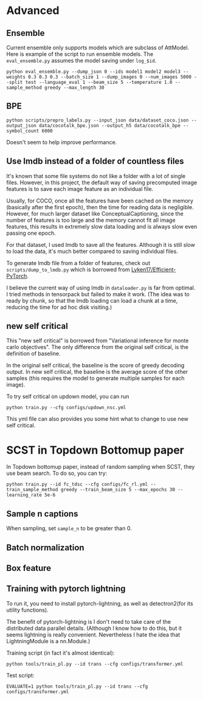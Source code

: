 # Advanced

## Ensemble

Current ensemble only supports models which are subclass of AttModel. Here is example of the script to run ensemble models. The `eval_ensemble.py` assumes the model saving under `log_$id`.

```
python eval_ensemble.py --dump_json 0 --ids model1 model2 model3 --weights 0.3 0.3 0.3 --batch_size 1 --dump_images 0 --num_images 5000 --split test --language_eval 1 --beam_size 5 --temperature 1.0 --sample_method greedy --max_length 30
```

## BPE

```
python scripts/prepro_labels.py --input_json data/dataset_coco.json --output_json data/cocotalk_bpe.json --output_h5 data/cocotalk_bpe --symbol_count 6000
```

Doesn't seem to help improve performance.

## Use lmdb instead of a folder of countless files

It's known that some file systems do not like a folder with a lot of single files. However, in this project, the default way of saving precomputed image features is to save each image feature as an individual file.

Usually, for COCO, once all the features have been cached on the memory (basically after the first epoch), then the time for reading data is negligible. However, for much larger dataset like ConceptualCaptioning, since the number of features is too large and the memory cannot fit all image features, this results in extremely slow data loading and is always slow even passing one epoch.

For that dataset, I used lmdb to save all the features. Although it is still slow to load the data, it's much better compared to saving individual files.

To generate lmdb file from a folder of features, check out `scripts/dump_to_lmdb.py` which is borrowed from [Lyken17/Efficient-PyTorch](https://github.com/Lyken17/Efficient-PyTorch/tools).

I believe the current way of using lmdb in `dataloader.py` is far from optimal. I tried methods in tensorpack but failed to make it work. (The idea was to ready by chunk, so that the lmdb loading can load a chunk at a time, reducing the time for ad hoc disk visiting.)

## new self critical

This "new self critical" is borrowed from "Variational inference for monte carlo objectives". The only difference from the original self critical, is the definition of baseline.

In the original self critical, the baseline is the score of greedy decoding output. In new self critical, the baseline is the average score of the other samples (this requires the model to generate multiple samples for each image).

To try self critical on updown model, you can run

`python train.py --cfg configs/updown_nsc.yml`

This yml file can also provides you some hint what to change to use new self critical.

# SCST in Topdown Bottomup paper

In Topdown bottomup paper, instead of random sampling when SCST, they use beam search. To do so, you can try:

`python train.py --id fc_tdsc --cfg configs/fc_rl.yml --train_sample_method greedy --train_beam_size 5 --max_epochs 30 --learning_rate 5e-6`

## Sample n captions

When sampling, set `sample_n` to be greater than 0. 

## Batch normalization

## Box feature

## Training with pytorch lightning
To run it, you need to install pytorch-lightning, as well as detectron2(for its utility functions).

The benefit of pytorch-lightning is I don't need to take care of the distributed data parallel details. (Although I know how to do this, but it seems lightning is really convenient. Nevertheless I hate the idea that LightningModule is a nn.Module.)

Training script (in fact it's almost identical):
```
python tools/train_pl.py --id trans --cfg configs/transformer.yml
```

Test script:
```
EVALUATE=1 python tools/train_pl.py --id trans --cfg configs/transformer.yml
```